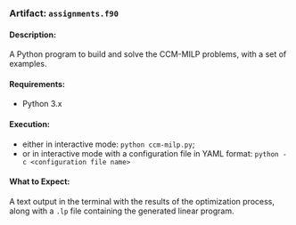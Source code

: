 ### Artifact: `assignments.f90`

#### Description:
A Python program to build and solve the CCM-MILP problems, with a set of examples.

#### Requirements:
* Python 3.x

#### Execution:
* either in interactive mode: `python ccm-milp.py`;
* or in interactive mode with a configuration file in YAML format: `python -c <configuration file name>`

#### What to Expect:
A text output in the terminal with the results of the optimization process, along with a `.lp` file containing the generated linear program.
